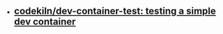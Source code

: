 - [codekiln/dev-container-test: testing a simple dev container](https://github.com/codekiln/dev-container-test/tree/main)
	-
